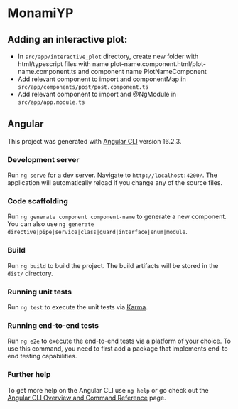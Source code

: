 # MonamiYP

## Adding an interactive plot:
- In `src/app/interactive_plot` directory, create new folder with html/typescript files with name plot-name.component.html/plot-name.component.ts and component name PlotNameComponent
- Add relevant component to import and componentMap in `src/app/components/post/post.component.ts`
- Add relevant component to import and @NgModule in `src/app/app.module.ts`

## Angular
This project was generated with [Angular CLI](https://github.com/angular/angular-cli) version 16.2.3.

### Development server

Run `ng serve` for a dev server. Navigate to `http://localhost:4200/`. The application will automatically reload if you change any of the source files.

### Code scaffolding

Run `ng generate component component-name` to generate a new component. You can also use `ng generate directive|pipe|service|class|guard|interface|enum|module`.

### Build

Run `ng build` to build the project. The build artifacts will be stored in the `dist/` directory.

### Running unit tests

Run `ng test` to execute the unit tests via [Karma](https://karma-runner.github.io).

### Running end-to-end tests

Run `ng e2e` to execute the end-to-end tests via a platform of your choice. To use this command, you need to first add a package that implements end-to-end testing capabilities.

### Further help

To get more help on the Angular CLI use `ng help` or go check out the [Angular CLI Overview and Command Reference](https://angular.io/cli) page.
